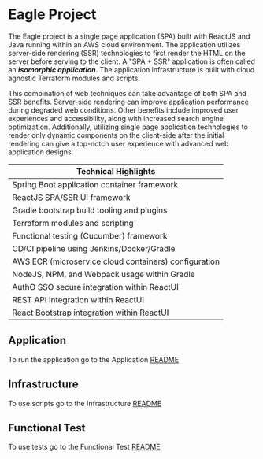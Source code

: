 # Eagle Project

The Eagle project is a single page application (SPA) built with ReactJS and Java running within an AWS cloud environment.  The application utilizes server-side rendering (SSR) technologies to first render the HTML on the server before serving to the client.  A "SPA + SSR" application is often called an ***isomorphic application***.  The application infrastructure is built with cloud agnostic Terraform modules and scripts.

This combination of web techniques can take advantage of both SPA and SSR benefits.  Server-side rendering can improve application performance during degraded web conditions.  Other benefits include improved user experiences and accessibility, along with increased search engine optimization.  Additionally, utilizing single page application technologies to render only dynamic components on the client-side after the initial rendering can give a top-notch user experience with advanced web application designs.

| Technical Highlights  |
| ------------- |
| Spring Boot application container framework |
| ReactJS SPA/SSR UI framework |
| Gradle bootstrap build tooling and plugins|
| Terraform modules and scripting |
| Functional testing (Cucumber) framework |
| CD/CI pipeline using Jenkins/Docker/Gradle|
| AWS ECR (microservice cloud containers) configuration|
| NodeJS, NPM, and Webpack usage within Gradle |
| AuthO SSO secure integration within ReactUI|
| REST API integration within ReactUI |
| React Bootstrap integration within ReactUI |

## Application
To run the application go to the Application [README](application/README.md)


## Infrastructure
To use scripts go to the Infrastructure [README](infrastructure/README.md)

## Functional Test
To use tests go to the Functional Test [README](functional_test/README.md)
